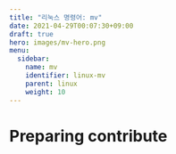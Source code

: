 ```yaml
---
title: "리눅스 명령어: mv"
date: 2021-04-29T00:07:30+09:00
draft: true
hero: images/mv-hero.png
menu:
  sidebar:
    name: mv
    identifier: linux-mv
    parent: linux
    weight: 10
---
```


# Preparing contribute

